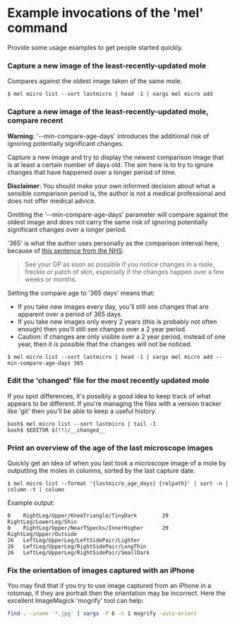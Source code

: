 Example invocations of the 'mel' command
========================================

Provide some usage examples to get people started quickly.

### Capture a new image of the least-recently-updated mole

Compares against the oldest image taken of the same mole.

```
$ mel micro list --sort lastmicro | head -1 | xargs mel micro add
```

### Capture a new image of the least-recently-updated mole, compare recent

**Warning**: '--min-compare-age-days' introduces the additional risk of
ignoring potentially significant changes.

Capture a new image and try to display the newest comparison image that is at
least a certain number of days old. The aim here is to try to ignore changes
that have happened over a longer period of time.

**Disclaimer**: You should make your own informed decision about what a
sensible comparison period is, the author is not a medical professional and
does not offer medical advice.

Omitting the '--min-compare-age-days' parameter will compare against the oldest
image and does not carry the same risk of ignoring potentially significant
changes over a longer period.

'365' is what the author uses personally as the comparison interval here,
because of [this sentence from the NHS][1]:

> See your GP as soon as possible if you notice changes in a mole, freckle or
> patch of skin, especially if the changes happen over a few weeks or months.

Setting the compare age to '365 days' means that:
- If you take new images every day, you'll still see changes that are apparent
  over a period of 365 days.
- If you take new images only every 2 years (this is probably not often enough)
  then you'll still see changes over a 2 year period.
- Caution: if changes are only visible over a 2 year period, instead of one
  year, then it is possible that the changes will not be noticed.

```
$ mel micro list --sort lastmicro | head -1 | xargs mel micro add --min-compare-age-days 365
```

### Edit the '__changed__' file for the most recently updated mole

If you spot differences, it's possibly a good idea to keep track of what
appears to be different. If you're managing the files with a version tracker
like 'git' then you'll be able to keep a useful history.

```
bash$ mel micro list --sort lastmicro | tail -1
bash$ $EDITOR $(!!)/__changed__
```

### Print an overview of the age of the last microscope images

Quickly get an idea of when you last took a microscope image of a mole by
outputting the moles in columns, sorted by the last capture date.

```
$ mel micro list --format '{lastmicro_age_days} {relpath}' | sort -n | column -t | column
```

Example output:
```
0    RightLeg/Upper/KneeTriangle/TinyDark        29   RightLeg/LowerLeg/Shin
0    RightLeg/Upper/NearTSpecks/InnerHigher      29   RightLeg/Upper/Outside
26   LeftLeg/UpperLeg/LeftSidePair/Lighter
26   LeftLeg/UpperLeg/RightSidePair/LongThin
26   LeftLeg/UpperLeg/RightSidePair/SmallDark
```

### Fix the orientation of images captured with an iPhone

You may find that if you try to use image captured from an iPhone in a rotomap,
if they are portrait then the orientation may be incorrect. Here the excellent
ImageMagick 'mogrify' tool can help:

```bash
find . -iname '*.jpg' | xargs -P 6 -n 1 mogrify -auto-orient
```

[1]: http://www.nhs.uk/Conditions/Malignant-melanoma/Pages/Symptoms.aspx
